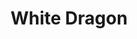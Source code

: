 --- 
title: "White Dragon"
publishdate: "2019-2-4T16:48:46+02:00"
src: "https://365manga.net/manga/white-dragon"
image: "https://data.365manga.net/images/thumbnails/30640-white-dragon.jpg"
description: " Pursued by the mob, a young child seeks the protection of White Dragon, a deadly assassin with the ability to disguise his gender, and kill using... water."
---